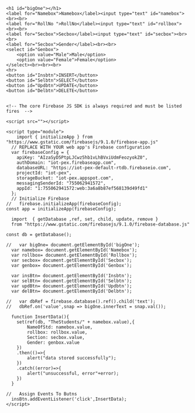 <!-- https://www.youtube.com/watch?v=BOITPwChVP4&t=1s -->
<!DOCTYPE html>
<html lang="en">
<head>
    <meta charset="UTF-8">
    <meta http-equiv="X-UA-Compatible" content="IE=edge">
    <meta name="viewport" content="width=device-width, initial-scale=1.0">
    <title>Document</title>
    <style>
    label{display: inline-block; width:80px}
    input,select{width:120;}
    </style>
</head>
<body>
  
    <h1 id="bigOne"></h1>
    <label for="Namebox">Namebox</label><input type="text" id="namebox"><br><br>
    <label for="RollNo ">RollNo</label><input type="text" id="rollbox"><br><br>
    <label for="Secbox">Secbox</label><input type="text" id="secbox"><br><br>
    <label for="Secbox">Gender</label><br><br>
    <select id="Genbox">
        <option value="Male">Male</option>
        <option value="Female">Female</option>
    </select><br><br><br>
    <hr>
    <button id="Insbtn">INSERT</button>
    <button id="Selbtn">SELECT</button>
    <button id="Updbtn">UPDATE</button>
    <button id="Delbtn">DELETE</button>


    <!-- The core Firebase JS SDK is always required and must be listed fires  -->
    
    <script src=""></script>

    <script type="module">
        import { initializeApp } from "https://www.gstatic.com/firebasejs/9.1.0/firebase-app.js"
      // REPLACE WITH YOUR web app's Firebase configuration
      var firebaseConfig = {
        apiKey: "AIzaSyD5PtpLJCwz5hb1vLhBVxiUdmFeozyokZ0",
        authDomain: "iot-pex.firebaseapp.com",
        databaseURL: "https://iot-pex-default-rtdb.firebaseio.com",
        projectId: "iot-pex",
        storageBucket: "iot-pex.appspot.com",
        messagingSenderId: "755062941572",
        appId: "1:755062941572:web:3a6a8b87ef568139d49fd1"
      };
      // Initialize Firebase
    //   firebase.initializeApp(firebaseConfig);
    const app = initializeApp(firebaseConfig);

      import  { getDatabase ,ref, set, child, update, remove }
      from "https://www.gstatic.com/firebasejs/9.1.0/firebase-database.js"
    
    const db = getDatabase();

    //   var bigOne= document.getElementById('bigOne');
      var namebox= document.getElementById('Namebox');
      var rollbox= document.getElementById('Rollbox');
      var secbox= document.getElementById('Secbox');
      var genbox= document.getElementById('Genbox');
      
      var insBtn= document.getElementById('Insbtn');
      var selBtn= document.getElementById('Selbtn');
      var updBtn= document.getElementById('Updbtn');
      var delBtn= document.getElementById('Delbtn');
      
    //   var dbRef = firebase.database().ref().child('text');
    //   dbRef.on('value',snap => bigOne.innerText = snap.val());

      function InsertData(){
        set(ref(db, "TheStudents/" + namebox.value),{
            NameOfStd: namebox.value,
            rollbox: rollbox.value,
            Section: secbox.value,
            Gender: genbox.value
        })
        .then(()=>{
            alert("data stored successfully");
        })
        .catch((error)=>{
            alert("unsuccessful, error"+error);
        })
      } 

    //   Assign Events To Butns
      insBtn.addEventListener('click',InsertData);
    </script>
   
</body>
</html>

